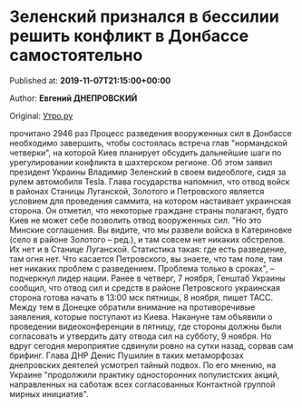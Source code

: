 
# Зеленский признался в бессилии решить конфликт в Донбассе самостоятельно

Published at: **2019-11-07T21:15:00+00:00**

Author: **Евгений ДНЕПРОВСКИЙ**

Original: [Утро.ру](https://utro.ru/politics/2019/11/07/1423810.shtml)

прочитано 2946 раз
Процесс разведения вооруженных сил в Донбассе необходимо завершить, чтобы состоялась встреча глав "нормандской четверки", на которой Киев планирует обсудить дальнейшие шаги по урегулировании конфликта в шахтерском регионе. Об этом заявил президент Украины Владимир Зеленский в своем видеоблоге, сидя за рулем автомобиля Tesla.
Глава государства напомнил, что отвод войск в районах Станицы Луганской, Золотого и Петровского является условием для проведения саммита, на котором настаивает украинская сторона.
Он отметил, что некоторые граждане страны полагают, будто Киев не может себе позволить отвод вооруженных сил.
"Но это Минские соглашения. Вы видите, что мы развели войска в Катериновке (село в районе Золотого – ред.), и там совсем нет никаких обстрелов. Их нет и в Станице Луганской. Статистика такая: где есть разведение, там огня нет. Что касается Петровского, вы знаете, что там поле, там нет никаких проблем с разведением. Проблема только в сроках", – подчеркнул лидер нации.
Ранее в четверг, 7 ноября, Генштаб Украины сообщил, что отвод сил и средств в районе Петровского украинская сторона готова начать в 13:00 мск пятницы, 8 ноября, пишет ТАСС.
Между тем в Донецке обратили внимание на противоречивые заявления, которые поступают из Киева. Накануне там объявили о проведении видеоконференции в пятницу, где стороны должны были согласовать и утвердить дату отвода сил на субботу, 9 ноября. Но вдруг сегодня мероприятие сдвинули ровно на сутки назад, сорвав сам брифинг. Глава ДНР Денис Пушилин в таких метаморфозах днепровских деятелей усмотрел тайный подвох. По его мнению, на Украине "продолжили практику односторонних популистских акций, направленных на саботаж всех согласованных Контактной группой мирных инициатив".
